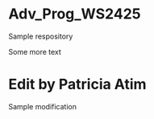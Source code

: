 # Adv_Prog_WS2425
Sample respository

Some more text


# Edit by Patricia Atim

Sample modification

